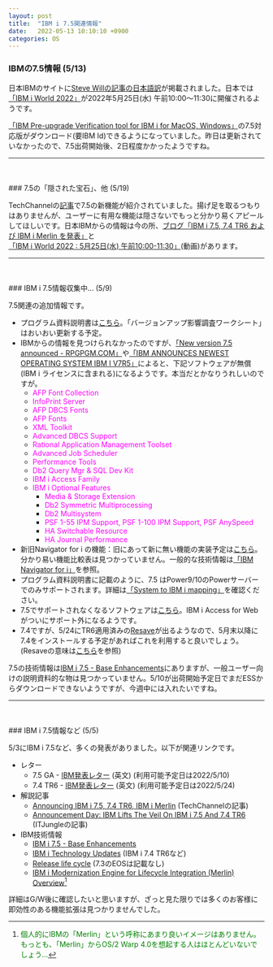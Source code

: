 ```yaml
---
layout: post
title:  "IBM i 7.5関連情報"
date:   2022-05-13 10:10:10 +0900
categories: OS
---
```

### IBMの7.5情報 (5/13)

日本IBMのサイトに[Steve Willの記事の日本語訳](https://www.ibm.com/blogs/systems/jp-ja/announcing-ibm-i-7-5-7-4-tr6-ibm-i-merlin/)が掲載されました。日本では[「IBM i World 2022」](https://www.ibm.com/blogs/systems/jp-ja/ibmiworld2022/)が2022年5月25日(水) 午前10:00～11:30に開催されるようです。

[「IBM Pre-upgrade Verification tool for IBM i for MacOS, Windows」](https://www.ibm.com/support/pages/ibm-pre-upgrade-verification-tool-ibm-i)の7.5対応版がダウンロード(要IBM Id)できるようになっていました。昨日は更新されていなかったので、7.5出荷開始後、2日程度かかったようですね。

---
<P>　</P>
### 7.5の「隠された宝石」、他 (5/19)

TechChannelの[記事](https://techchannel.com/Trends/05/2022/ibm-i-7-5-more-hidden-gems)で7.5の新機能が紹介されていました。揚げ足を取るつもりはありませんが、ユーザーに有用な機能は隠さないでもっと分かり易くアピールしてほしいです。日本IBMからの情報は今の所、[ブログ「IBM i 7.5, 7.4 TR6 および IBM i Merlin を発表」](https://www.ibm.com/blogs/systems/jp-ja/announcing-ibm-i-7-5-7-4-tr6-ibm-i-merlin/)と[「IBM i World 2022 : 5月25日(水) 午前10:00-11:30」](https://video.ibm.com/recorded/132423205)(動画)があります。

---
<P>　</P>
### IBM i 7.5情報収集中... (5/9)

7.5関連の追加情報です。

* プログラム資料説明書は[こちら](https://www.ibm.com/docs/ja/i/7.5?topic=documentation-memo-users)。「バージョンアップ影響調査ワークシート」はおいおい更新する予定。
* IBMからの情報を見つけられなかったのですが、[「New version 7.5 announced - RPGPGM.COM」](https://www.rpgpgm.com/2022/05/new-version-75-announced.html)や[「IBM ANNOUNCES NEWEST OPERATING SYSTEM IBM I V7R5」](https://www.csiltd.co.uk/ibm-operating-system-ibm-i-v7r5/)によると、下記ソフトウェアが無償(IBM i ライセンスに含まれる)になるようです。本当だとかなりうれしいのですが。
  * <span style="color: fuchsia">AFP Font Collection</span>
  * <span style="color: fuchsia">InfoPrint Server</span>
  * <span style="color: fuchsia">AFP DBCS Fonts</span>
  * <span style="color: fuchsia">AFP Fonts</span>
  * <span style="color: fuchsia">XML Toolkit</span>
  * <span style="color: fuchsia">Advanced DBCS Support</span>
  * <span style="color: fuchsia">Rational Application Management Toolset</span>
  * <span style="color: fuchsia">Advanced Job Scheduler</span>
  * <span style="color: fuchsia">Performance Tools</span>
  * <span style="color: fuchsia">Db2 Query Mgr & SQL Dev Kit</span>
  * <span style="color: fuchsia">IBM i Access Family</span>
  * <span style="color: fuchsia">IBM i Optional Features</span>
    * <span style="color: fuchsia">Media & Storage Extension</span>
    * <span style="color: fuchsia">Db2 Symmetric Multiprocessing</span>
    * <span style="color: fuchsia">Db2 Multisystem</span>
    * <span style="color: fuchsia">PSF 1-55 IPM Support, PSF 1-100 IPM Support, PSF AnySpeed</span>
    * <span style="color: fuchsia">HA Switchable Resource</span>
    * <span style="color: fuchsia">HA Journal Performance</span>
* 新旧Navigator for i の機能：旧にあって新に無い機能の実装予定は[こちら](https://www.ibm.com/support/pages/node/6485241)。分かり易い機能比較表は見つかっていません。一般的な技術情報は[「IBM Navigator for i」](https://www.ibm.com/support/pages/node/6483299)を参照。
* プログラム資料説明書に記載のように、7.5 はPower9/10のPowerサーバーでのみサポートされます。詳細は[「System to IBM i mapping」](https://www.ibm.com/support/pages/system-ibm-i-mapping)を確認ください。
* 7.5でサポートされなくなるソフトウェアは[こちら](https://www.ibm.com/support/pages/planning-upgrade-ibm-i-75-software)。IBM i Access for Webがついにサポート外になるようです。
* 7.4ですが、5/24にTR6適用済みの[Resave](https://www.ibm.com/support/pages/node/881011)が出るようなので、5月末以降に7.4をインストールする予定があればこれを利用すると良いでしょう。(Resaveの意味は[こちら](https://www.ibm.com/support/pages/ibm-i-resaves)を参照)

7.5の技術情報は[IBM i 7.5 - Base Enhancements](https://www.ibm.com/support/pages/ibm-i-75-base-enhancements)にありますが、一般ユーザー向けの説明資料的な物は見つかっていません。5/10が出荷開始予定日でまだESSからダウンロードできないようですが、今週中には入れたいですね。

---
<P>　</P>
### IBM i 7.5情報など (5/5)

5/3にIBM i 7.5など、多くの発表がありました。以下が関連リンクです。

* レター
  * 7.5 GA - [IBM発表レター](https://www.ibm.com/docs/en/announcements/i-75?region=US) (英文)  (利用可能予定日は2022/5/10)
  * 7.4 TR6 - [IBM発表レター](https://www.ibm.com/docs/en/announcements/i-74-technology-refresh-6-delivers-significant-enhancements?region=JPN) (英文) (利用可能予定日は2022/5/24)
* 解説記事
  * [Announcing IBM i 7.5, 7.4 TR6, IBM i Merlin](https://techchannel.com/SMB/5/2022/ibm-i-merlin-announcement) (TechChannelの記事)
  * [Announcement Day: IBM Lifts The Veil On IBM i 7.5 And 7.4 TR6](https://www.itjungle.com/2022/05/03/announcement-day-ibm-lifts-the-veil-on-ibm-i-7-5-and-7-4-tr6/) (ITJungleの記事)
* IBM技術情報
  * [IBM i 7.5 - Base Enhancements](https://www.ibm.com/support/pages/ibm-i-75-base-enhancements)
  * [IBM i Technology Updates](https://www.ibm.com/support/pages/node/1119129) (IBM i 7.4 TR6など) 
  * [Release life cycle](https://www.ibm.com/support/pages/node/668157) (7.3のEOSは記載なし)
  * [IBM i Modernization Engine for Lifecycle Integration (Merlin) Overview](https://www.ibm.com/support/pages/ibm-i-modernization-engine-lifecycle-integration-merlin-overview)[^1]

詳細はG/W後に確認したいと思いますが、ざっと見た限りでは多くのお客様に即効性のある機能拡張は見つかりませんでした。

[^1]: <span style="color: green">個人的にIBMの「Merlin」という呼称にあまり良いイメージはありません。もっとも、「Merlin」からOS/2 Warp 4.0を想起する人はほとんどいないでしょう...</span>
